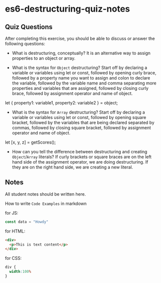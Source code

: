 # es6-destructuring-quiz-notes

## Quiz Questions

After completing this exercise, you should be able to discuss or answer the following questions:

- What is destructuring, conceptually?
It is an alternative way to assign properties to an object or array.

- What is the syntax for `Object` destructuring?
Start off by declaring a variable or variables using let or const, followed by opening curly brace, followed by a property name you want to assign and colon to declare the variable, followed by the variable name and comma separating more properties and variables that are assigned, followed by closing curly brace, followed by assignment operator and name of object.

let { property1: variable1, property2: variable2 } = object;

- What is the syntax for `Array` destructuring?
Start off by declaring a variable or variables using let or const, followed by opening square bracket, followed by the variables that are being declared separated by commas, followed by closing square bracket, followed by assignment operator and name of object.

let [x, y, z] = getScores();

- How can you tell the difference between destructuring and creating `Object`/`Array` literals?
If curly brackets or square braces are on the left hand side of the assignment operator, we are doing destructuring. If they are on the right hand side, we are creating a new literal.

## Notes

All student notes should be written here.


How to write `Code Examples` in markdown

for JS:
```javascript
const data = "Howdy"
```

for HTML:
```html
<div>
  <p>This is text content</p>
</div>
```

for CSS:
```css
div {
  width:100%
}
```
